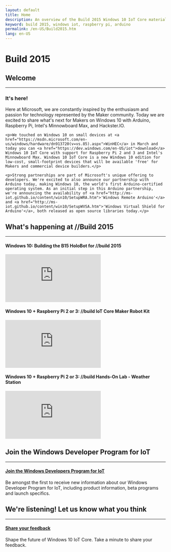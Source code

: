 ```yaml
---
layout: default
title: Home
description: An overview of the Build 2015 Windows 10 IoT Core materials, presentations, and announcements.
keyword: build 2015, windows iot, raspberry pi, arduino
permalink: /en-US/Build2015.htm
lang: en-US
---
```

<div class="build-2015-background">
  <div class="col-md-24 text-center">
    <h1>Build 2015</h1>
  </div>
</div>
<div class="row section-heading spacer-32-top">
  <div class="col-xs-24">
    <h2>Welcome</h2>
    <hr>
    <h3 class="spacer-32-bottom">It's here!</h3>
    <div class="build-2015-windows"></div>
    <p>Here at Microsoft, we are constantly inspired by the enthusiasm and passion for technology represented by the Maker community. Today we are excited to share what's next for Makers on Windows 10 with Arduino, Raspberry Pi, Intel's Minnowboard Max, and Hackster.IO.</p>

    <p>We touched on Windows 10 on small devices at <a href="https://msdn.microsoft.com/en-us/windows/hardware/dn913720(v=vs.85).aspx">WinHEC</a> in March and today you can <a href="https://dev.windows.com/en-US/iot">download</a> Windows 10 IoT Core with support for Raspberry Pi 2 and 3 and Intel's Minnowboard Max. Windows 10 IoT Core is a new Windows 10 edition for low-cost, small-footprint devices that will be available 'free' for Makers and commercial device builders.</p>

    <p>Strong partnerships are part of Microsoft's unique offering to developers. We're excited to also announce our partnership with Arduino today, making Windows 10, the world's first Arduino-certified operating system. As an initial step in this Arduino partnership, we're announcing the availability of <a href="http://ms-iot.github.io/content/win10/SetupWRA.htm">'Windows Remote Arduino'</a> and <a href="http://ms-iot.github.io/content/win10/SetupWVSA.htm">'Windows Virtual Shield for Arduino'</a>, both released as open source libraries today.</p>
  </div>
</div>
<div class="row section-heading">
  <div class="col-xs-24">
    <h2>What's happening at //Build 2015</h2>
    <hr>
  </div>
  <div class="col-xs-24 col-md-8">
    <h4>Windows 10: Building the B15 HoloBot for //build 2015</h4>
    <iframe class="build2015-iframe" src="https://www.youtube.com/embed/r1PaAWvygQk" frameborder="0" allowfullscreen></iframe>
  </div>
  <div class="col-xs-24 col-md-8">
        <h4>Windows 10 + Raspberry Pi 2 or 3: //build IoT Core Maker Robot Kit</h4>
    <iframe class="build2015-iframe" src="https://www.youtube.com/embed/aKCieb-Gf2g" frameborder="0" allowfullscreen></iframe>
  </div>
  <div class="col-xs-24 col-md-8">
        <h4>Windows 10 + Raspberry Pi 2 or 3: //build Hands-On Lab - Weather Station</h4>
    <iframe class="build2015-iframe" src="https://www.youtube.com/embed/Hkm4THS3Rf8" frameborder="0" allowfullscreen></iframe>
  </div>
</div>
<div class="row section-heading">
  <div class="col-xs-24">
    <h2>Join the Windows Developer Program for IoT</h2>
    <hr>
    <a href="{{site.signupurl}}">
      <h4 class="btn btn-default btn-build">Join the Windows Developers Program for IoT</h4>
    </a>
    <p>Be amongst the first to receive new information about our Windows Developer Program for IoT, including product information, beta programs and launch specifics.</p>
  </div>
</div>
<div class="row section-heading">
  <div class="col-xs-24">
    <h2>We're listening! Let us know what you think</h2>
    <hr>
    <a href="https://microsoft.qualtrics.com/jfe/form/SV_3ZUHQMqjAcS8zDT">
      <h4 class="btn btn-default btn-build">Share your feedback</h4>
    </a>
    <p>Shape the future of Windows 10 IoT Core. Take a minute to share your feedback.</p>
  </div>
</div>
